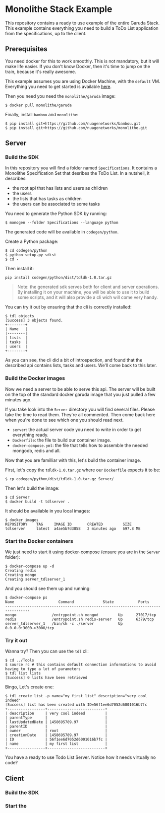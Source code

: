 # Monolithe Stack Example

This repository contains a ready to use example of the entire Garuda Stack. This example contains everything you need to build a ToDo List application from the specifications, up to the client.

## Prerequisites

You need docker for this to work smoothly. This is not mandatory, but it will make life easier. If you don't know Docker, then it's time to jump on the train, because it's really awesome.

This example assumes you are using Docker Machine, with the `default` VM. Everything you need to get started is available [here](https://docs.docker.com/engine/installation/).

Then you need you need the `monolithe/garuda` image:

    $ docker pull monolithe/garuda

Finally, install `bambou` and `monolithe`:

    $ pip install git+https://github.com/nuagenetworks/bambou.git
    $ pip install git+https://github.com/nuagenetworks/monolithe.git


## Server

### Build the SDK

In this repository you will find a folder named `Specifications`. It contains a Monolithe Specification Set that desribes the ToDo List. In a nutshell, it describes:

 - the root api that has lists and users as children
 - the users
 - the lists that has tasks as children
 - the users can be associated to some tasks

You need to generate the Python SDK by running:

    $ monogen --folder Specifications --language python

The generated code will be available in `codegen/python`.

Create a Python package:

    $ cd codegen/python
    $ python setup.py sdist
    $ cd -

Then install it:

    pip install codegen/python/dist/tdldk-1.0.tar.gz

> Note: the generated sdk serves both for client and server operations. By installing it on your machine, you will be able to use it to build some scripts, and it will also provide a cli wich will come very handy.

You can try it out by ensuring that the cli is correctly installed:

    $ tdl objects
    [Success] 3 objects found.
    +--------+
    | Name   |
    |--------|
    | lists  |
    | tasks  |
    | users  |
    +--------+

As you can see, the cli did a bit of introspection, and found that the described api contains lists, tasks and users. We'll come back to this later.


### Build the Docker images

Now we need a server to be able to serve this api. The server will be built on the top of the standard docker garuda image that you just pulled a few minutes ago.

If you take look into the `Server` directory you will find several files. Please take the time to read them. They're all commented. Then come back here when you're done to see which one you should read next.

 - `server`: the actual server code you need to write in order to get everything ready.
 - `Dockerfile`: the file to build our container image.
 - `docker-compose.yml`: the file that tells how to assemble the needed mongodb, redis and all.

Now that you are familliar with this, let's build the container image.

First, let's copy the `tdldk-1.0.tar.gz` where our `Dockerfile` expects it to be:

    $ cp codegen/python/dist/tdldk-1.0.tar.gz Server/

Then let's build the image:

    $ cd Server
    $ docker build -t tdlserver .

It should be available in you local images:

    $ docker images
    REPOSITORY    TAG     IMAGE ID       CREATED         SIZE
    tdlserver     latest  a4ae5b7d3858   2 minutes ago   697.8 MB


### Start the Docker containers

We just need to start it using docker-compose (ensure you are in the `Server` folder):

    $ docker-compose up -d
    Creating redis
    Creating mongo
    Creating server_tdlserver_1

And you should see them up and running:

    $ docker-compose ps
    Name                    Command             State           Ports
    ---------------------------------------------------------------------------------
    mongo                /entrypoint.sh mongod         Up      27017/tcp
    redis                /entrypoint.sh redis-server   Up      6379/tcp
    server_tdlserver_1   /bin/sh -c ./server           Up      0.0.0.0:3000->3000/tcp


### Try it out

 Wanna try? Then you can use the `tdl` cli:

    $ cd ../Tools
    $ source rc # this contains default connection informations to avoid having to type a lot of parameters
    $ tdl list lists
    [Success] 0 lists have been retrieved

Bingo, Let's create one:

    $ tdl create list -p name="my first list" description="very cool indeed"
    [Success] list has been created with ID=56f1ee6d7052d6001016b7fc
    +-----------------+--------------------------+
    | description     | very cool indeed         |
    | parentType      |                          |
    | lastUpdatedDate | 1458695789.97            |
    | parentID        |                          |
    | owner           | root                     |
    | creationDate    | 1458695789.97            |
    | ID              | 56f1ee6d7052d6001016b7fc |
    | name            | my first list            |
    +-----------------+--------------------------+

You have a ready to use Todo List Server. Notice how it needs virtually no code?


## Client


### Build the SDK

### Start the
